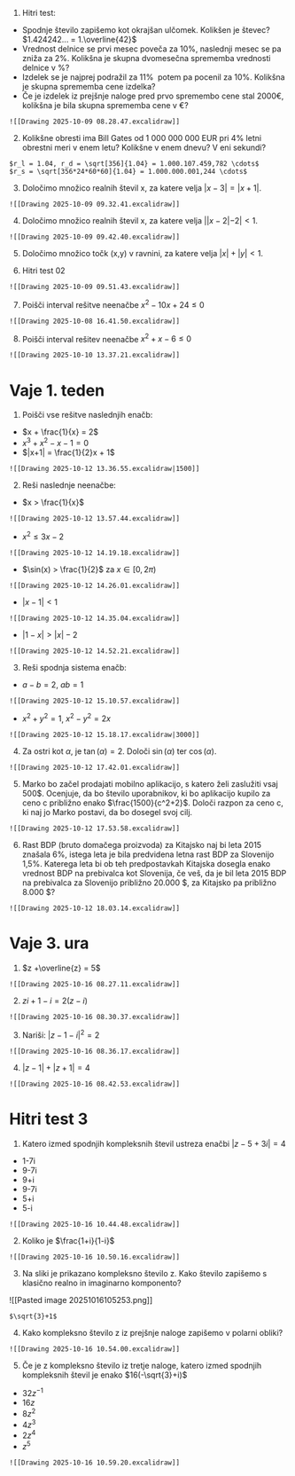 1. Hitri test:
- Spodnje število zapišemo kot okrajšan ulčomek. Kolikšen je števec? $1.424242... = 1.\overline{42}$
- Vrednost delnice se prvi mesec poveča za 10%, naslednji mesec se pa zniža za 2%. Kolikšna je skupna dvomesečna sprememba vrednosti delnice v %?
- Izdelek se je najprej podražil za 11%  potem pa pocenil za 10%. Kolikšna je skupna sprememba cene izdelka?
- Če je izdelek iz prejšnje naloge pred prvo spremembo cene stal 2000€, kolikšna je bila skupna sprememba cene v €?

```spoiler-markdown
![[Drawing 2025-10-09 08.28.47.excalidraw]]
```

2. Kolikšne obresti ima Bill Gates od 1 000 000 000 EUR pri 4% letni obrestni meri v enem letu? Kolikšne v enem dnevu? V eni sekundi?
```spoiler-markdown
$r_l = 1.04, r_d = \sqrt[356]{1.04} = 1.000.107.459,782 \cdots$
$r_s = \sqrt[356*24*60*60]{1.04} = 1.000.000.001,244 \cdots$
```

3. Določimo množico realnih števil x, za katere velja $|x-3| = |x+1|$.
```spoiler-markdown
![[Drawing 2025-10-09 09.32.41.excalidraw]]
```

4. Določimo množico realnih števil x, za katere velja $||x-2|-2| < 1$.
```spoiler-markdown
![[Drawing 2025-10-09 09.42.40.excalidraw]]
```

5. Določimo množico točk (x,y) v ravnini, za katere velja $|x| + |y| <1$.

6. Hitri test 02
```spoiler-markdown
![[Drawing 2025-10-09 09.51.43.excalidraw]]
```

7. Poišči interval rešitve neenačbe $x^2 - 10x + 24 \le 0$
```spoiler-markdown
![[Drawing 2025-10-08 16.41.50.excalidraw]]
```

8. Poišči interval rešitev neenačbe $x^2 + x - 6 \le 0$
```spoiler-markdown
![[Drawing 2025-10-10 13.37.21.excalidraw]]
```

# Vaje 1. teden

1. Poišči vse rešitve naslednjih enačb: 
- $x + \frac{1}{x} = 2$
- $x^3 + x^2 - x - 1 = 0$
- $|x+1| = \frac{1}{2}x + 1$

```spoiler-markdown
![[Drawing 2025-10-12 13.36.55.excalidraw|1500]]
```

2. Reši naslednje neenačbe:
- $x > \frac{1}{x}$
```spoiler-markdown
![[Drawing 2025-10-12 13.57.44.excalidraw]]
```
- $x^2 \le 3x -2$
```spoiler-markdown
![[Drawing 2025-10-12 14.19.18.excalidraw]]
```
- $\sin(x) > \frac{1}{2}$ za $x \in [0,2\pi)$
```spoiler-markdown
![[Drawing 2025-10-12 14.26.01.excalidraw]]
```
- $|x-1| < 1$
```spoiler-markdown
![[Drawing 2025-10-12 14.35.04.excalidraw]]
```
- $|1-x| > |x| - 2$
```spoiler-markdown
![[Drawing 2025-10-12 14.52.21.excalidraw]]
```

3. Reši spodnja sistema enačb:
- $a-b = 2$, $ab=1$
```spoiler-markdown
![[Drawing 2025-10-12 15.10.57.excalidraw]]
```
- $x^2 + y^2 = 1$, $x^2-y^2 = 2x$
```spoiler-markdown
![[Drawing 2025-10-12 15.18.17.excalidraw|3000]]
```
4. Za ostri kot $\alpha$, je $\tan(\alpha)=2$. Določi $\sin(\alpha)$ ter $\cos(\alpha)$.

```spoiler-markdown
![[Drawing 2025-10-12 17.42.01.excalidraw]]
```

5. Marko bo začel prodajati mobilno aplikacijo, s katero želi zaslužiti vsaj 500$. Ocenjuje, da bo število uporabnikov, ki bo aplikacijo kupilo za ceno c približno enako $\frac{1500}{c^2+2}$. Določi razpon za ceno c, ki naj jo Marko postavi, da bo dosegel svoj cilj.

```spoiler-markdown
![[Drawing 2025-10-12 17.53.58.excalidraw]]
```

6. Rast BDP (bruto domačega proizvoda) za Kitajsko naj bi leta 2015 znašala 6%, istega leta je bila predvidena letna rast BDP za Slovenijo 1,5%. Katerega leta bi ob teh predpostavkah Kitajska dosegla enako vrednost BDP na prebivalca kot Slovenija, če veš, da je bil leta 2015 BDP na prebivalca za Slovenijo približno 20.000 $, za Kitajsko pa približno 8.000 $?

```spoiler-markdown
![[Drawing 2025-10-12 18.03.14.excalidraw]]
```

# Vaje 3. ura

1. $z +\overline{z} = 5$
```spoiler-markdown
![[Drawing 2025-10-16 08.27.11.excalidraw]]
```

2. $zi + 1-i = 2(z-i)$
```spoiler-markdown
![[Drawing 2025-10-16 08.30.37.excalidraw]]
```

3. Nariši: $|z-1-i|^2=2$
```spoiler-markdown
![[Drawing 2025-10-16 08.36.17.excalidraw]]
```

4. $|z-1|+|z+1| = 4$
```spoiler-markdown
![[Drawing 2025-10-16 08.42.53.excalidraw]]
```

# Hitri test 3

1. Katero izmed spodnjih kompleksnih števil ustreza enačbi $|z-5+3i|=4$
- 1-7i
- 9-7i
- 9+i
- 9-7i
- 5+i
- 5-i

```spoiler-markdown
![[Drawing 2025-10-16 10.44.48.excalidraw]]
```

2. Koliko je $\frac{1+i}{1-i}$
```spoiler-markdown
![[Drawing 2025-10-16 10.50.16.excalidraw]]
```

3. Na sliki je prikazano kompleksno število z. Kako število zapišemo s klasično realno in imaginarno komponento?

![[Pasted image 20251016105253.png]]

```spoiler-markdown
$\sqrt{3}+1$
```

4. Kako kompleksno število z iz prejšnje naloge zapišemo v polarni obliki?
```spoiler-markdown
![[Drawing 2025-10-16 10.54.00.excalidraw]]
```

5. Če je z kompleksno število iz tretje naloge, katero izmed spodnjih kompleksnih števil je enako $16(-\sqrt{3}+i)$
- $32z^{-1}$
- $16z$
- $8z^2$
- $4z^3$
- $2z^4$
- $z^5$

```spoiler-markdown
![[Drawing 2025-10-16 10.59.20.excalidraw]]
```